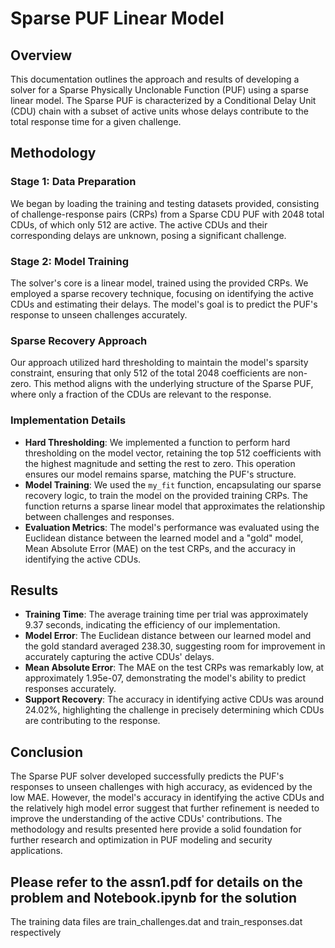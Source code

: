 # Sparse PUF Linear Model 

## Overview

This documentation outlines the approach and results of developing a solver for a Sparse Physically Unclonable Function (PUF) using a sparse linear model. The Sparse PUF is characterized by a Conditional Delay Unit (CDU) chain with a subset of active units whose delays contribute to the total response time for a given challenge.

## Methodology

### Stage 1: Data Preparation

We began by loading the training and testing datasets provided, consisting of challenge-response pairs (CRPs) from a Sparse CDU PUF with 2048 total CDUs, of which only 512 are active. The active CDUs and their corresponding delays are unknown, posing a significant challenge.

### Stage 2: Model Training

The solver's core is a linear model, trained using the provided CRPs. We employed a sparse recovery technique, focusing on identifying the active CDUs and estimating their delays. The model's goal is to predict the PUF's response to unseen challenges accurately.

### Sparse Recovery Approach

Our approach utilized hard thresholding to maintain the model's sparsity constraint, ensuring that only 512 of the total 2048 coefficients are non-zero. This method aligns with the underlying structure of the Sparse PUF, where only a fraction of the CDUs are relevant to the response.

### Implementation Details

- **Hard Thresholding**: We implemented a function to perform hard thresholding on the model vector, retaining the top 512 coefficients with the highest magnitude and setting the rest to zero. This operation ensures our model remains sparse, matching the PUF's structure.
- **Model Training**: We used the `my_fit` function, encapsulating our sparse recovery logic, to train the model on the provided training CRPs. The function returns a sparse linear model that approximates the relationship between challenges and responses.
- **Evaluation Metrics**: The model's performance was evaluated using the Euclidean distance between the learned model and a "gold" model, Mean Absolute Error (MAE) on the test CRPs, and the accuracy in identifying the active CDUs.

## Results

- **Training Time**: The average training time per trial was approximately 9.37 seconds, indicating the efficiency of our implementation.
- **Model Error**: The Euclidean distance between our learned model and the gold standard averaged 238.30, suggesting room for improvement in accurately capturing the active CDUs' delays.
- **Mean Absolute Error**: The MAE on the test CRPs was remarkably low, at approximately 1.95e-07, demonstrating the model's ability to predict responses accurately.
- **Support Recovery**: The accuracy in identifying active CDUs was around 24.02%, highlighting the challenge in precisely determining which CDUs are contributing to the response.

## Conclusion

The Sparse PUF solver developed successfully predicts the PUF's responses to unseen challenges with high accuracy, as evidenced by the low MAE. However, the model's accuracy in identifying the active CDUs and the relatively high model error suggest that further refinement is needed to improve the understanding of the active CDUs' contributions. The methodology and results presented here provide a solid foundation for further research and optimization in PUF modeling and security applications.

## Please refer to the assn1.pdf for details on the problem and Notebook.ipynb for the solution
The training data files are train_challenges.dat and train_responses.dat respectively
